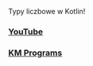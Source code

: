 Typy liczbowe w Kotlin!

### [YouTube](https://youtu.be/kba5EyEPF9Y)
### [KM Programs](https://km-programs.pl/)